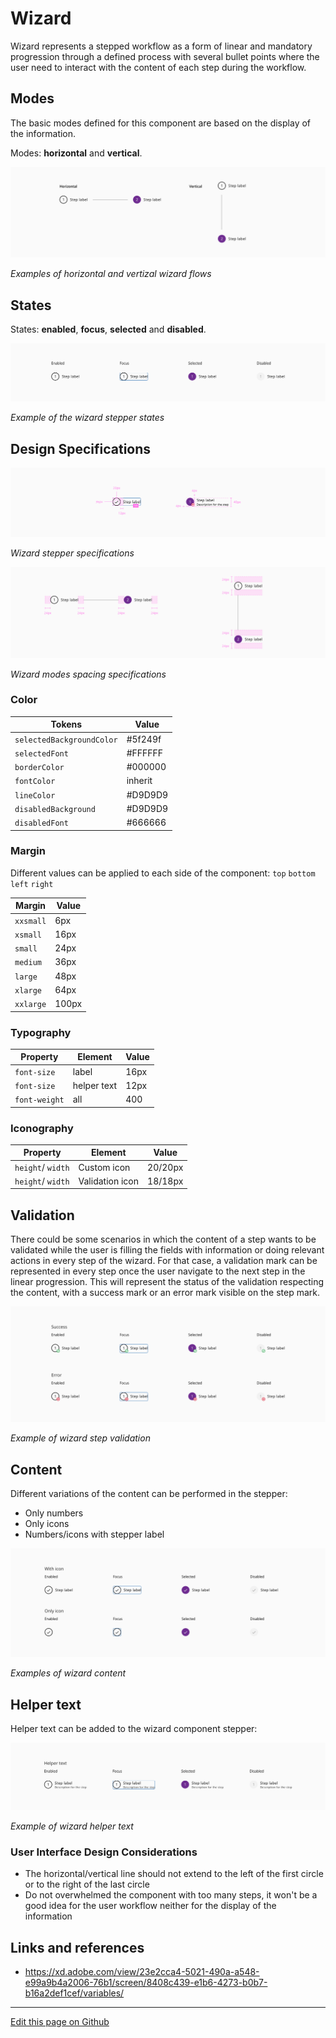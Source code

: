 # Wizard

Wizard represents a stepped workflow as a form of linear and mandatory progression through a defined process with several bullet points where the user need to interact with the content of each step during the workflow.

## Modes

The basic modes defined for this component are based on the display of the information.

Modes: **horizontal** and **vertical**.

![Examples of horizontal and vertizal wizard flows](images/wizard_modes.png)

_Examples of horizontal and vertizal wizard flows_

## States

States: **enabled**, **focus**, **selected** and **disabled**.

![Example of the wizard stepper states](images/wizard_states.png)

_Example of the wizard stepper states_


## Design Specifications

![Wizard stepper specifications](images/wizard_step_specs.png)

_Wizard stepper specifications_

![Wizard modes spacing specifications](images/wizard_spacing_specs.png)

_Wizard modes spacing specifications_


### Color

| Tokens                    | Value       |
| -----------------------   | ----------- |
| `selectedBackgroundColor` |     #5f249f |
| `selectedFont`            |     #FFFFFF |
| `borderColor`             |     #000000 |
| `fontColor`               |     inherit |
| `lineColor`               |     #D9D9D9 |
| `disabledBackground`      |     #D9D9D9 |
| `disabledFont`            |     #666666 |

### Margin

Different values can be applied to each side of the component:
`top` `bottom` `left` `right`

| Margin    | Value |
| --------- | ----- |
| `xxsmall` | 6px   |
| `xsmall`  | 16px  |
| `small`   | 24px  |
| `medium`  | 36px  |
| `large`   | 48px  |
| `xlarge`  | 64px  |
| `xxlarge` | 100px |


### Typography

| Property                      | Element          |  Value      |
| ----------------------------- | ---------------- | ----------- |
| `font-size`                   |  label           |   16px      |
| `font-size`                   |  helper text     |   12px      |
| `font-weight`                 |  all             |   400       |

### Iconography

| Property          | Element         | Value     |
| ---------------   | ----------      | ----------|
| `height`/ `width` | Custom icon     | 20/20px   |
| `height`/ `width` | Validation icon | 18/18px   |


## Validation

There could be some scenarios in which the content of a step wants to be validated while the user is filling the fields with information or doing relevant actions in every step of the wizard.
For that case, a validation mark can be represented in every step once the user navigate to the next step in the linear progression. This will represent the status of the validation respecting the content, with a success mark or an error mark visible on the step mark.

![Example of wizard step validation](images/wizard_validation.png)

_Example of wizard step validation_

## Content

Different variations of the content can be performed in the stepper:

* Only numbers
* Only icons
* Numbers/icons with stepper label

![Examples of wizard content](images/wizard_content.png)

_Examples of wizard content_

## Helper text

Helper text can be added to the wizard component stepper:

![Example of wizard helper text](images/wizard_helper_text.png)

_Example of wizard helper text_


### User Interface Design Considerations

- The horizontal/vertical line should not extend to the left of the first circle or to the right of the last circle
- Do not overwhelmed the component with too many steps, it won't be a good idea for the user workflow neither for the display of the information

## Links and references

- https://xd.adobe.com/view/23e2cca4-5021-490a-a548-e99a9b4a2006-76b1/screen/8408c439-e1b6-4273-b0b7-b16a2def1cef/variables/

____________________________________________________________

[Edit this page on Github](https://github.com/dxc-technology/halstack-style-guide/blob/master/guidelines/components/wizard/README.md)
